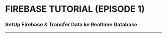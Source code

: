 <h1>FIREBASE TUTORIAL (EPISODE 1)</h1>
<h3>SetUp Firebase & Transfer Data ke Realtime Database</h3>
<hr>

